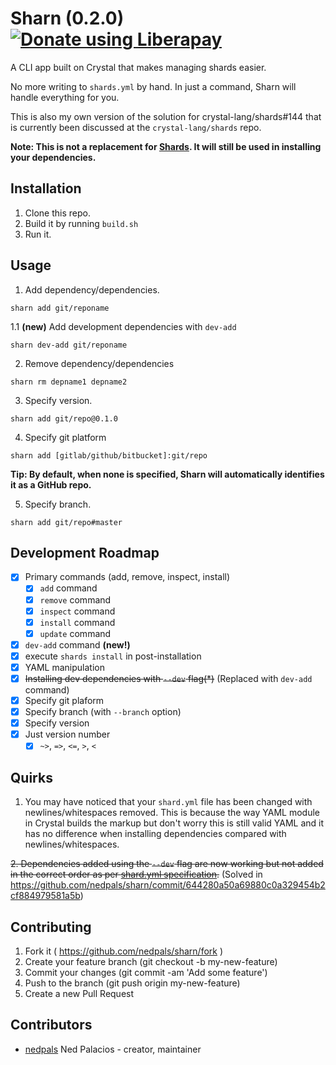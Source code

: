 # Sharn (0.2.0) [![Donate using Liberapay](https://liberapay.com/assets/widgets/donate.svg)](https://liberapay.com/ned/donate)
A CLI app built on Crystal that makes managing shards easier.

No more writing to `shards.yml` by hand. In just a command, Sharn will handle everything for you.

This is also my own version of the solution for crystal-lang/shards#144 that is currently been discussed at the `crystal-lang/shards` repo.

**Note: This is not a replacement for [Shards](https://github.com/crystal-lang/shards). It will still be used in installing your dependencies.**

## Installation

1. Clone this repo.
2. Build it by running `build.sh`
3. Run it.

## Usage
1.  Add dependency/dependencies.
```shell
sharn add git/reponame
```
1.1 **(new)** Add development dependencies with `dev-add`
```shell
sharn dev-add git/reponame
```
2. Remove dependency/dependencies
```shell
sharn rm depname1 depname2
```
3. Specify version.
```shell
sharn add git/repo@0.1.0
```
4. Specify git platform
```shell
sharn add [gitlab/github/bitbucket]:git/repo
```

**Tip: By default, when none is specified, Sharn will automatically identifies it as a GitHub repo.**

5. Specify branch.
```shell
sharn add git/repo#master
```

## Development Roadmap

- [x] Primary commands (add, remove, inspect, install)
  - [x] `add` command
  - [x] `remove` command
  - [x] `inspect` command
  - [x] `install` command
  - [x] `update` command
- [x] `dev-add` command **(new!)**
- [x] execute `shards install` in post-installation
- [x] YAML manipulation 
- [x] ~~Installing dev dependencies with `--dev` flag(*)~~ (Replaced with `dev-add` command)
- [x] Specify git plaform
- [x] Specify branch (with `--branch` option)
- [x] Specify version
- [x] Just version number
  - [x] `~>`, `=>`, `<=`, `>`, `<`
  
## Quirks
1. You may have noticed that your `shard.yml` file has been changed with newlines/whitespaces removed. This is because the way YAML module in Crystal builds the markup but don't worry this is still valid YAML and it has no difference when installing dependencies compared with newlines/whitespaces.

~~2. Dependencies added using the `--dev` flag are now working but not added in the correct order as per [shard.yml specification](https://github.com/crystal-lang/shards/blob/master/SPEC.md).~~ (Solved in https://github.com/nedpals/sharn/commit/644280a50a69880c0a329454b2cf884979581a5b)

## Contributing

1. Fork it ( https://github.com/nedpals/sharn/fork )
2. Create your feature branch (git checkout -b my-new-feature)
3. Commit your changes (git commit -am 'Add some feature')
4. Push to the branch (git push origin my-new-feature)
5. Create a new Pull Request

## Contributors

- [nedpals](https://github.com/nedpals) Ned Palacios - creator, maintainer
